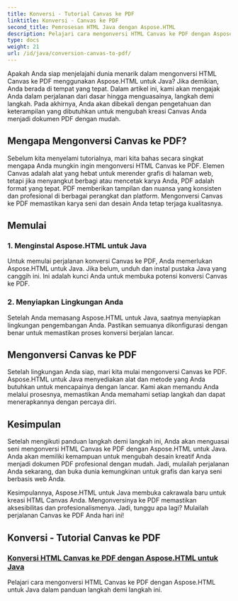 ```yaml
---
title: Konversi - Tutorial Canvas ke PDF
linktitle: Konversi - Canvas ke PDF
second_title: Pemrosesan HTML Java dengan Aspose.HTML
description: Pelajari cara mengonversi HTML Canvas ke PDF dengan Aspose.HTML untuk Java dalam panduan lengkap ini. Kuasai seni transformasi digital!
type: docs
weight: 21
url: /id/java/conversion-canvas-to-pdf/
---
```


Apakah Anda siap menjelajahi dunia menarik dalam mengonversi HTML Canvas ke PDF menggunakan Aspose.HTML untuk Java? Jika demikian, Anda berada di tempat yang tepat. Dalam artikel ini, kami akan mengajak Anda dalam perjalanan dari dasar hingga menguasainya, langkah demi langkah. Pada akhirnya, Anda akan dibekali dengan pengetahuan dan keterampilan yang dibutuhkan untuk mengubah kreasi Canvas Anda menjadi dokumen PDF dengan mudah.

## Mengapa Mengonversi Canvas ke PDF?

Sebelum kita menyelami tutorialnya, mari kita bahas secara singkat mengapa Anda mungkin ingin mengonversi HTML Canvas ke PDF. Elemen Canvas adalah alat yang hebat untuk merender grafis di halaman web, tetapi jika menyangkut berbagi atau mencetak karya Anda, PDF adalah format yang tepat. PDF memberikan tampilan dan nuansa yang konsisten dan profesional di berbagai perangkat dan platform. Mengonversi Canvas ke PDF memastikan karya seni dan desain Anda tetap terjaga kualitasnya.

## Memulai

### 1. Menginstal Aspose.HTML untuk Java

Untuk memulai perjalanan konversi Canvas ke PDF, Anda memerlukan Aspose.HTML untuk Java. Jika belum, unduh dan instal pustaka Java yang canggih ini. Ini adalah kunci Anda untuk membuka potensi konversi Canvas ke PDF.

### 2. Menyiapkan Lingkungan Anda

Setelah Anda memasang Aspose.HTML untuk Java, saatnya menyiapkan lingkungan pengembangan Anda. Pastikan semuanya dikonfigurasi dengan benar untuk memastikan proses konversi berjalan lancar.

## Mengonversi Canvas ke PDF

Setelah lingkungan Anda siap, mari kita mulai mengonversi Canvas ke PDF. Aspose.HTML untuk Java menyediakan alat dan metode yang Anda butuhkan untuk mencapainya dengan lancar. Kami akan memandu Anda melalui prosesnya, memastikan Anda memahami setiap langkah dan dapat menerapkannya dengan percaya diri.

## Kesimpulan

Setelah mengikuti panduan langkah demi langkah ini, Anda akan menguasai seni mengonversi HTML Canvas ke PDF dengan Aspose.HTML untuk Java. Anda akan memiliki kemampuan untuk mengubah desain kreatif Anda menjadi dokumen PDF profesional dengan mudah. Jadi, mulailah perjalanan Anda sekarang, dan buka dunia kemungkinan untuk grafis dan karya seni berbasis web Anda.

Kesimpulannya, Aspose.HTML untuk Java membuka cakrawala baru untuk kreasi HTML Canvas Anda. Mengonversinya ke PDF memastikan aksesibilitas dan profesionalismenya. Jadi, tunggu apa lagi? Mulailah perjalanan Canvas ke PDF Anda hari ini!
## Konversi - Tutorial Canvas ke PDF
### [Konversi HTML Canvas ke PDF dengan Aspose.HTML untuk Java](./canvas-to-pdf/)
Pelajari cara mengonversi HTML Canvas ke PDF dengan Aspose.HTML untuk Java dalam panduan langkah demi langkah ini.